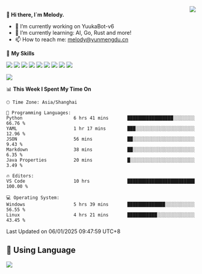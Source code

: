 <a href="#">
  <img align="right" src="https://github-readme-stats.vercel.app/api?username=melodyyuuka&count_private=true&show_icons=true" />
</a>

**👋 Hi there, I`m Melody.**

- 🔭 I’m currently working on YuukaBot-v6
- 🌱 I’m currently learning: AI, Go, Rust and more!
- 📫 How to reach me: melody@yunmengdu.cn

🌟 **My Skills** 

![](https://img.shields.io/badge/-Python-3e74a2?style=flat-square&logo=Python&logoColor=fff)
![](https://img.shields.io/badge/-Java-007396?style=flat-square&logo=OpenJDK&logoColor=fff)
![](https://img.shields.io/badge/-Node.js-339933?style=flat-square&logo=Node.js&logoColor=fff)
![](https://img.shields.io/badge/-Git-f05032?style=flat-square&logo=git&logoColor=fff)
![](https://img.shields.io/badge/-PostgreSQL-4169e1?style=flat-square&logo=PostgreSQL&logoColor=fff)
![](https://img.shields.io/badge/-Rust-000000?style=flat-square&logo=rust&logoColor=fff)
![](https://img.shields.io/badge/-VSCode-007acc?style=flat-square&logo=Visual-Studio-Code&logoColor=fff)
![](https://img.shields.io/badge/-FastAPI-009688?style=flat-square&logo=FastAPI&logoColor=fff)
![](https://img.shields.io/badge/-Linux-000000?style=flat-square&logo=Linux&logoColor=fff)


![](https://wakatime.com/badge/user/fa6dc0e2-47c5-4d2d-ae45-69fec6f2122c.svg)

<!--START_SECTION:waka-->
📊 **This Week I Spent My Time On** 

```text
🕑︎ Time Zone: Asia/Shanghai

💬 Programming Languages: 
Python                   6 hrs 41 mins       █████████████████░░░░░░░░   66.76 % 
YAML                     1 hr 17 mins        ███░░░░░░░░░░░░░░░░░░░░░░   12.96 % 
JSON                     56 mins             ██░░░░░░░░░░░░░░░░░░░░░░░    9.43 % 
Markdown                 38 mins             ██░░░░░░░░░░░░░░░░░░░░░░░    6.35 % 
Java Properties          20 mins             █░░░░░░░░░░░░░░░░░░░░░░░░    3.49 % 

🔥 Editors: 
VS Code                  10 hrs              █████████████████████████   100.00 % 

💻 Operating System: 
Windows                  5 hrs 39 mins       ██████████████░░░░░░░░░░░   56.55 % 
Linux                    4 hrs 21 mins       ███████████░░░░░░░░░░░░░░   43.45 % 
```


 Last Updated on 06/01/2025 09:47:59 UTC+8
<!--END_SECTION:waka-->

## 🥰 **Using Language**

![](https://github-readme-stats.vercel.app/api/wakatime?username=MelodyYuyuko&layout=compact&hide_border=true)
